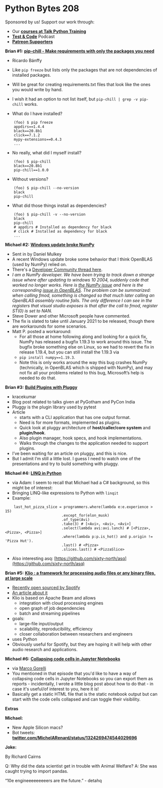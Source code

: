 # Python Bytes 208

Sponsored by us! Support our work through:

- Our [**courses at Talk Python Training**](https://training.talkpython.fm/)
- [**Test & Code**](https://testandcode.com/) Podcast
- [**Patreon Supporters**](https://www.patreon.com/pythonbytes)

**Brian #1:** [**pip-chill - Make requirements with only the packages you need**](https://github.com/rbanffy/pip-chill)

- Ricardo Bánffy
- Like `pip freeze` but lists only the packages that are not dependencies of installed packages.
- Will be great for creating requirements.txt files that look like the ones you would write by hand.
- I wish it had an option to not list itself, but `pip-chill | grep -v pip-chill` works.

- What do I have installed?
```
    (foo) $ pip freeze
    appdirs==1.4.4
    black==20.8b1
    click==7.1.2
    mypy-extensions==0.4.3
    ...
```

- No really, what did I myself install?
```
    (foo) $ pip-chill 
    black==20.8b1
    pip-chill==1.0.0
```

- Without versions?
```
    (foo) $ pip-chill --no-version
    black
    pip-chill
```

- What did those things install as dependencies?
```
    (foo) $ pip-chill -v --no-version
    black
    pip-chill
    # appdirs # Installed as dependency for black
    # click # Installed as dependency for black
    ...
```

**Michael #2:** [**Windows update broke NumPy**](https://developercommunity2.visualstudio.com/t/fmod-after-an-update-to-windows-2004-is-causing-a/1207405)

- Sent in by Daniel Mulkey
- A recent Windows update broke some behavior that I think OpenBLAS (used by NumPy) relied on. 
- There's a [Developer Community thread here](https://developercommunity2.visualstudio.com/t/fmod-after-an-update-to-windows-2004-is-causing-a/1207405). 
- *I am a NumPy developer. We have been trying to track down a strange issue where after updating to windows 10 2004, suddenly code that worked no longer works. Here is* [*the NumPy issue*](https://github.com/numpy/numpy/issues/16744) *and here is the corresponding* [*issue in OpenBLAS*](https://github.com/xianyi/OpenBLAS/issues/2709)*. The problem can be summarized: when calling fmod, something is changed so that much later calling an OpenBLAS assembly routine fails. The only difference I can see in the registers that visual studio exposes is that after the call to fmod, register ST(0) is set to NAN.*
- Steve Dower and other Microsoft people have commented. 
- The fix is slated to take until January 2021 to be released, though there are workarounds for some scenarios.
- Matt P. posted a workaround:
	- For all those at home following along and looking for a quick fix, NumPy has released a bugfix 1.19.3 to work around this issue. The bugfix broke something else on Linux, so we had to revert the fix in release 1.19.4, but you can still install the 1.19.3 via
	- `pip install numpy==1.19.3`.
	- Note this is only works around the way this bug crashes NumPy (technically, in OpenBLAS which is shipped with NumPy), and may not fix all your problems related to this bug, Microsoft’s help is needed to do that.

**Brian #3:**  [**Build Plugins with Pluggy**](https://kracekumar.com/post/build_plugins_with_pluggy/)

- kracekumar
- Blog post related to talks given at PyGotham and PyCon India
- Pluggy is the plugin library used by pytest
- Article 
	- starts with a CLI application that has one output format.
	- Need is for more formats, implemented as plugins.
	- Quick look at pluggy architecture of **host/caller/core system** and **plugin/hook**.
	- Also plugin manager, hook specs, and hook implementations.
	- Walks through the changes to the application needed to support plugins.
- I’ve been waiting for an article on pluggy, and this is nice. 
- But I admit I’m still a little lost. I guess I need to watch one of the presentations and try to build something with pluggy.

**Michael #4:** [**LINQ in Python**](https://github.com/avilum/linqit)

- via Adam: I seem to recall that Michael had a C# background, so this might be of interest:
- Bringing LINQ-like expressions to Python with `linqit`
- Example:
```
    last_hot_pizza_slice = programmers.where(lambda e:e.experience > 15)
                          .except_for(elon_musk)
                          .of_type(Avi)
                          .take(3) # [<Avi>, <Avi>, <Avi>]
                          .select(lambda avi:avi.lunch) # [<Pizza>, <Pizza>, <Pizza>]
                          .where(lambda p:p.is_hot() and p.origin != 'Pizza Hut').
                          .last() # <Pizza>
                          .slices.last() # <PizzaSlice>
```
- Also interesting asq: [https://github.com/sixty-north/asq](https://github.com/sixty-north/asq)

**Brian #5:** [**Klio : a framework for processing audio files or any binary files, at large scale**](https://docs.klio.io/en/latest/index.html)

- [Recently open sourced by Spotify](https://engineering.atspotify.com/2020/11/04/its-all-just-wiggly-air-building-infrastructure-to-support-audio-research/)
- [An article about it](https://venturebeat.com/2020/10/13/spotify-open-sources-klio-a-framework-for-ai-audio-research/)
- Klio is based on Apache Beam and allows
	- integration with cloud processing engines
	- open graph of job dependencies
	- batch and streaming pipelines
- goals:
	- large-file input/output
	- scalability, reproducibility, efficiency
	- closer collaboration between researchers and engineers
- uses Python
- Obviously useful for Spotify, but they are hoping it will help with other audio research and applications.

**Michael #6:** [**Collapsing code cells in Jupyter Notebooks**](https://towardsdatascience.com/self-contained-reports-from-jupyter-notebooks-219a3887979d)

- via [Marco Gorelli](https://github.com/MarcoGorelli)
- You mentioned in that episode that you'd like to have a way of collapsing code cells in Jupyter Notebooks so you can export them as reports - incidentally, I wrote a little blog post about how to do that - in case it's useful/of interest to you, here it is! 
- Basically get a static HTML file that is the static notebook output but can start with the code cells collapsed and can toggle their visibility.

**Extras**

**Michael:**

- New Apple Silicon macs?
- Bot tweets: [**twitter.com/MichelARenard/status/1324269474544029696**](https://twitter.com/MichelARenard/status/1324269474544029696)

**Joke:**

By Richard Cairns

Q: Why did the data scientist get in trouble with Animal Welfare?
A: She was caught trying to import pandas.

“10e engineeeeeeeeers are the future.” - detahq
